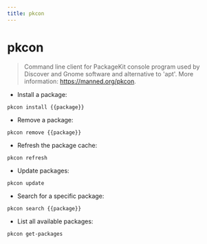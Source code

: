 ```yaml
---
title: pkcon
---
```

# pkcon

> Command line client for PackageKit console program used by Discover and Gnome software and alternative to 'apt'.
> More information: <https://manned.org/pkcon>.

- Install a package:

`pkcon install {{package}}`

- Remove a package:

`pkcon remove {{package}}`

- Refresh the package cache:

`pkcon refresh`

- Update packages:

`pkcon update`

- Search for a specific package:

`pkcon search {{package}}`

- List all available packages:

`pkcon get-packages`
